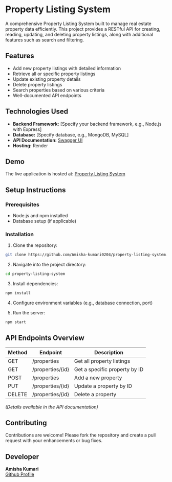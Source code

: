 # Property Listing System

A comprehensive Property Listing System built to manage real estate property data efficiently. This project provides a RESTful API for creating, reading, updating, and deleting property listings, along with additional features such as search and filtering.

## Features

- Add new property listings with detailed information
- Retrieve all or specific property listings
- Update existing property details
- Delete property listings
- Search properties based on various criteria
- Well-documented API endpoints

## Technologies Used

- **Backend Framework:** [Specify your backend framework, e.g., Node.js with Express]
- **Database:** [Specify database, e.g., MongoDB, MySQL]
- **API Documentation:** [Swagger UI](https://property-listing-system-1vku.onrender.com/api-docs/)
- **Hosting:** Render

## Demo

The live application is hosted at: [Property Listing System](https://property-listing-system-1vku.onrender.com/)

## Setup Instructions

### Prerequisites

- Node.js and npm installed
- Database setup (if applicable)

### Installation

1. Clone the repository:

```bash
git clone https://github.com/Amisha-kumari0204/property-listing-system.git
```

2. Navigate into the project directory:

```bash
cd property-listing-system
```

3. Install dependencies:

```bash
npm install
```

4. Configure environment variables (e.g., database connection, port)

5. Run the server:

```bash
npm start
```

## API Endpoints Overview

| Method | Endpoint | Description |
|---------|--------------|--------------|
| GET     | /properties | Get all property listings |
| GET     | /properties/{id} | Get a specific property by ID |
| POST    | /properties | Add a new property |
| PUT     | /properties/{id} | Update a property by ID |
| DELETE  | /properties/{id} | Delete a property |

*(Details available in the API documentation)*

## Contributing

Contributions are welcome! Please fork the repository and create a pull request with your enhancements or bug fixes.

## Developer

**Amisha Kumari**  
[Github Profile](https://github.com/Amisha-kumari0204)
